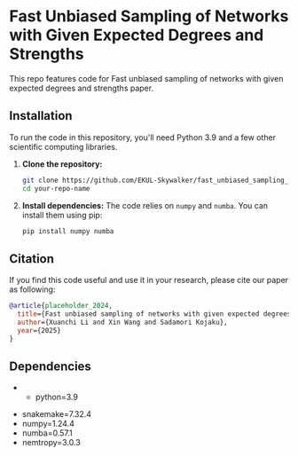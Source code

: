 # Fast Unbiased Sampling of Networks with Given Expected Degrees and Strengths
This repo features code for Fast unbiased sampling of networks with given expected degrees and strengths paper.

## Installation

To run the code in this repository, you'll need Python 3.9 and a few other scientific computing libraries.

1.  **Clone the repository:**
    ```bash
    git clone https://github.com/EKUL-Skywalker/fast_unbiased_sampling_of_networks_with_given_expected_degrees_and_strengths.git
    cd your-repo-name
    ```
2.  **Install dependencies:**
    The code relies on `numpy` and `numba`. You can install them using pip:
    ```bash
    pip install numpy numba
    ```

## Citation
If you find this code useful and use it in your research, please cite our paper as following:
```bibtex
@article{placeholder_2024,
  title={Fast unbiased sampling of networks with given expected degrees and strengths},
  author={Xuanchi Li and Xin Wang and Sadamori Kojaku},
  year={2025}
}

```
## Dependencies
*  - python=3.9
  - snakemake=7.32.4
  - numpy=1.24.4
  - numba=0.57.1
  - nemtropy=3.0.3